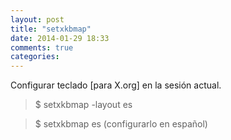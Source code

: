 ```yaml
---
layout: post
title: "setxkbmap"
date: 2014-01-29 18:33
comments: true
categories: 
---
```

Configurar teclado [para X.org] en la sesión actual.

>$ setxkbmap -layout es

>$ setxkbmap es (configurarlo en español)

